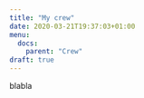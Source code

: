 ```yaml
---
title: "My crew"
date: 2020-03-21T19:37:03+01:00
menu:
  docs:
    parent: "Crew"
draft: true
---
```


blabla
